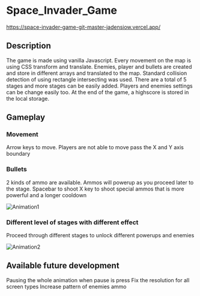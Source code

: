 # Space_Invader_Game

https://space-invader-game-git-master-jadensiow.vercel.app/

## Description

The game is made using vanilla Javascript. Every movement on the map is using CSS transform and translate. Enemies, player and bullets are created and store in different arrays and translated to the map.
Standard collision detection of using rectangle intersecting was used.
There are a total of 5 stages and more stages can be easily added. Players and enemies settings can be change easily too. At the end of the game, a highscore is stored in the local storage.

## Gameplay

### Movement

Arrow keys to move. Players are not able to move pass the X and Y axis boundary

### Bullets

2 kinds of ammo are available. Ammos will powerup as you proceed later to the stage.
Spacebar to shoot
X key to shoot special ammos that is more powerful and a longer cooldown

![Animation1](https://user-images.githubusercontent.com/78722564/118397863-a41b6b80-b688-11eb-86e6-7767772cad26.gif)

### Different level of stages with different effect

Proceed through different stages to unlock different powerups and enemies

![Animation2](https://user-images.githubusercontent.com/78722564/118398038-6bc85d00-b689-11eb-9183-7fdd5cb870e4.gif)

## Available future development

Pausing the whole animation when pause is press
Fix the resolution for all screen types
Increase pattern of enemies ammo
